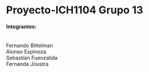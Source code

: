 # Proyecto-ICH1104 Grupo 13
#### Integrantes:
<br> Fernando Bittelman
<br> Alonso Espinoza
<br> Sebastián Fuenzalida
<br> Fernanda Joustra
